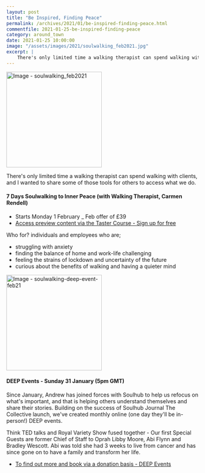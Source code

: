 ```yaml
---
layout: post
title: "Be Inspired, Finding Peace"
permalink: /archives/2021/01/be-inspired-finding-peace.html
commentfile: 2021-01-25-be-inspired-finding-peace
category: around_town
date: 2021-01-25 10:00:00
image: "/assets/images/2021/soulwalking_feb2021.jpg"
excerpt: |
    There's only limited time a walking therapist can spend walking with clients, and I wanted to share some of those tools for others to access what we do.
---
```

<a href="/assets/images/2021/soulwalking_feb2021.jpg" title="Click for a larger image"><img src="/assets/images/2021/soulwalking_feb2021-thumb.jpg" width="250" alt="Image - soulwalking_feb2021"  class="photo right"/></a>

There's only limited time a walking therapist can spend walking with clients, and I wanted to share some of those tools for others to access what we do.

#### 7 Days Soulwalking to Inner Peace (with Walking Therapist, Carmen Rendell)

- Starts Monday 1 February _ Feb offer of &pound;39
- [Access preview content via the Taster Course - Sign up for free](https://soulhubschool.thinkific.com/)

Who for? individuals and employees who are;

-  struggling with anxiety
-  finding the balance of home and work-life challenging
-  feeling the strains of lockdown and uncertainty of the future
-  curious about the benefits of walking and having a quieter mind

<a href="/assets/images/2021/soulwalking-deep-event-feb21.jpg" title="Click for a larger image"><img src="/assets/images/2021/soulwalking-deep-event-feb21-thumb.jpg" width="250" alt="Image - soulwalking-deep-event-feb21"  class="photo right"/></a>


#### DEEP Events - Sunday 31 January (5pm GMT)

Since January, Andrew has joined forces with Soulhub to help us refocus on what's important, and that is helping others understand themselves and share their stories. Building on the success of Soulhub Journal The Collective launch, we've created monthly online (one day they'll be in-person!) DEEP events.

Think TED talks and Royal Variety Show fused together - Our first Special Guests are former Chief of Staff to Oprah Libby Moore, Abi Flynn and Bradley Wescott. Abi was told she had 3 weeks to live from cancer and has since gone on to have a family and transform her life.

- [To find out more and book via a donation basis - DEEP Events](https://soulhubschool.thinkific.com/)
